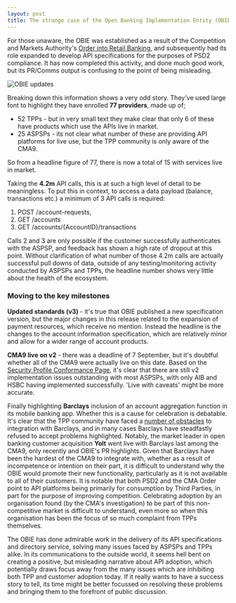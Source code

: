 ```yaml
---
layout: post
title: The strange case of the Open Banking Implementation Entity (OBIE)
---
```


For those unaware, the OBIE was established as a result of the Competition and Markets Authority's [Order into Retail Banking](https://assets.publishing.service.gov.uk/government/uploads/system/uploads/attachment_data/file/600842/retail-banking-market-investigation-order-2017.pdf), and subsequently had its role expanded to develop API specifications for the purposes of PSD2 compliance. It has now completed this activity, and done much good work, but its PR/Comms output is confusing to the point of being misleading.

![OBIE updates](https://www.openbanking.org.uk/wp-content/uploads/September-infographic-1024x536.png)

Breaking down this information shows a very odd story. They've used large font to highlight they have enrolled **77 providers**, made up of;

* 52 TPPs - but in very small text they make clear that only 6 of these have products which use the APIs live in market.
* 25 ASPSPs - its not clear what number of these are providing API platforms for live use, but the TPP community is only aware of the CMA9.

So from a headline figure of 77, there is now a total of 15 with services live in market.

Taking the **4.2m** API calls, this is at such a high level of detail to be meaningless. To put this in context, to access a data payload (balance, transactions etc.) a minimum of 3 API calls is required:

1. POST /account-requests,
1. GET /accounts
1. GET /accounts/{AccountID}/transactions

Calls 2 and 3 are only possible if the customer successfully authenticates with the ASPSP, and feedback has shown a high rate of dropout at this point. Without clarification of what number of those 4.2m calls are actually successful pull downs of data, outside of any testing/monitoring activity conducted by ASPSPs and TPPs, the headline number shows very little about the health of the ecosystem.

### Moving to the key milestones

**Updated standards (v3)** - it's true that OBIE published a new specification version, but the major changes in this release related to the expansion of payment resources, which receive no mention. Instead the headline is the changes to the account information specification, which are relatively minor and allow for a wider range of account products.

**CMA9 live on v2** - there was a deadline of 7 September, but it's doubtful whether all of the CMA9 were actually live on this date. Based on the [Security Profile Conformance Page](https://openbanking.atlassian.net/wiki/spaces/DZ/pages/126321042/Open+Banking+Security+Profile+Conformance), it's clear that there are still v2 implementation issues outstanding with most ASPSPs, with only AIB and HSBC having implemented successfully. 'Live with caveats' might be more accurate.

Finally highlighting **Barclays** inclusion of an account aggregation function in its mobile banking app. Whether this is a cause for celebration is debatable. It's clear that the TPP community have faced a [number of obstacles](https://github.com/openbankingspace/tpp-issues/issues?utf8=%E2%9C%93&q=is%3Aissue+is%3Aopen+barclays) to integration with Barclays, and in many cases Barclays have steadfastly refused to accept problems highlighted. Notably, the market leader in open banking customer acquisition **Yolt** went live with Barclays last among the CMA9, only recently and OBIE's PR highlights. Given that Barclays have been the hardest of the CMA9 to integrate with, whether as a result of incompetence or intention on their part, it is difficult to understand why the OBIE would promote their new functionality, particularly as it is not available to all of their customers. It is notable that both PSD2 and the CMA Order point to API platforms being primarily for consumption by Third Parties, in part for the purpose of improving competition. Celebrating adoption by an organisation found (by the CMA's investigation) to be part of this non-competitive market is difficult to understand, even more so when this organisation has been the focus of so much complaint from TPPs themselves.

The OBIE has done admirable work in the delivery of its API specifications and directory service, solving many issues faced by ASPSPs and TPPs alike. In its communications to the outside world, it seems hell bent on creating a positive, but misleading narrative about API adoption, which potentially draws focus away from the many issues which are inhibiting both TPP and customer adoption today. If it really wants to have a success story to tell, its time might be better focussed on resolving these problems and bringing them to the forefront of public discussion.